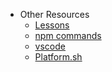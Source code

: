 * Other Resources
  * [Lessons](Development/OtherResources/Lessons)
  * [npm commands](Development/OtherResources/npm_commands)
  * [vscode](Development/OtherResources/vscode)
  * [Platform.sh](Development/OtherResources/Platform.sh)

